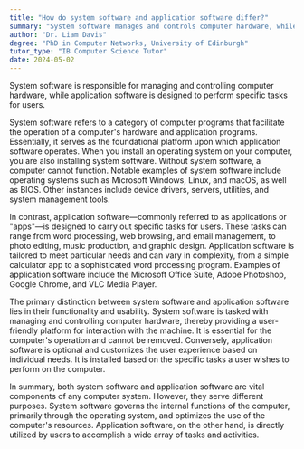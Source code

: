 ```yaml
---
title: "How do system software and application software differ?"
summary: "System software manages and controls computer hardware, while application software performs specific tasks for the user."
author: "Dr. Liam Davis"
degree: "PhD in Computer Networks, University of Edinburgh"
tutor_type: "IB Computer Science Tutor"
date: 2024-05-02
---
```


System software is responsible for managing and controlling computer hardware, while application software is designed to perform specific tasks for users.

System software refers to a category of computer programs that facilitate the operation of a computer's hardware and application programs. Essentially, it serves as the foundational platform upon which application software operates. When you install an operating system on your computer, you are also installing system software. Without system software, a computer cannot function. Notable examples of system software include operating systems such as Microsoft Windows, Linux, and macOS, as well as BIOS. Other instances include device drivers, servers, utilities, and system management tools.

In contrast, application software—commonly referred to as applications or "apps"—is designed to carry out specific tasks for users. These tasks can range from word processing, web browsing, and email management, to photo editing, music production, and graphic design. Application software is tailored to meet particular needs and can vary in complexity, from a simple calculator app to a sophisticated word processing program. Examples of application software include the Microsoft Office Suite, Adobe Photoshop, Google Chrome, and VLC Media Player.

The primary distinction between system software and application software lies in their functionality and usability. System software is tasked with managing and controlling computer hardware, thereby providing a user-friendly platform for interaction with the machine. It is essential for the computer's operation and cannot be removed. Conversely, application software is optional and customizes the user experience based on individual needs. It is installed based on the specific tasks a user wishes to perform on the computer.

In summary, both system software and application software are vital components of any computer system. However, they serve different purposes. System software governs the internal functions of the computer, primarily through the operating system, and optimizes the use of the computer's resources. Application software, on the other hand, is directly utilized by users to accomplish a wide array of tasks and activities.
    
